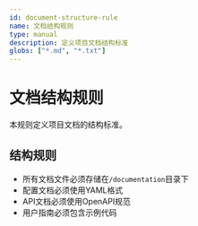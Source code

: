 ```yaml
---
id: document-structure-rule
name: 文档结构规则
type: manual
description: 定义项目文档结构标准
globs: ["*.md", "*.txt"]
---
```


# 文档结构规则

本规则定义项目文档的结构标准。

## 结构规则

* 所有文档文件必须存储在`/documentation`目录下
* 配置文档必须使用YAML格式
* API文档必须使用OpenAPI规范
* 用户指南必须包含示例代码
